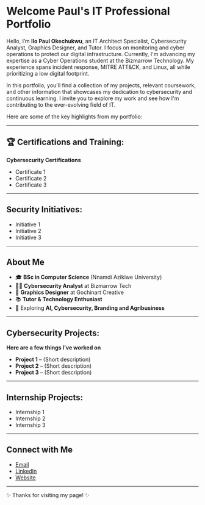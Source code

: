 # Welcome Paul's IT Professional Portfolio

Hello, I’m **Ilo Paul Okechukwu**, an IT Architect Specialist, Cybersecurity Analyst, Graphics Designer, and Tutor. I focus on monitoring and cyber operations to protect our digital infrastructure. Currently, I'm advancing my expertise as a Cyber Operations student at the Bizmarrow Technology. My experience spans incident response, MITRE ATT&CK, and Linux, all while prioritizing a low digital footprint.

In this portfolio, you'll find a collection of my projects, relevant coursework, and other information that showcases my dedication to cybersecurity and continuous learning. I invite you to explore my work and see how I'm contributing to the ever-evolving field of IT.

Here are some of the key highlights from my portfolio:

---

## 🏆 Certifications and Training: 
**Cybersecurity Certifications**
- Certificate 1
- Certificate 2
- Certificate 3

---

## Security Initiatives:

- Initiative 1
- Initiative 2
- Initiative 3

---

## About Me
- 🎓 **BSc in Computer Science** (Nnamdi Azikiwe University)
- 🧑‍💻 **Cybersecurity Analyst** at Bizmarrow Tech 
- 🎨 **Graphics Designer** at Gochinart Creative  
- 📚 **Tutor & Technology Enthusiast**  
- 🌱 Exploring **AI, Cybersecurity, Branding and Agribusiness**  

---

## Cybersecurity Projects:
**Here are a few things I’ve worked on**

- **Project 1** – (Short description)  
- **Project 2** – (Short description)  
- **Project 3** – (Short description)  

---

## Internship Projects:
- Internship 1
- Internship 2
- Internship 3

---

## Connect with Me
- [Email](your-email@example.com)  
- [LinkedIn](https://www.linkedin.com/in/your-username)
- [Website](https://your-website.com)  

---

✨ Thanks for visiting my page! ✨
